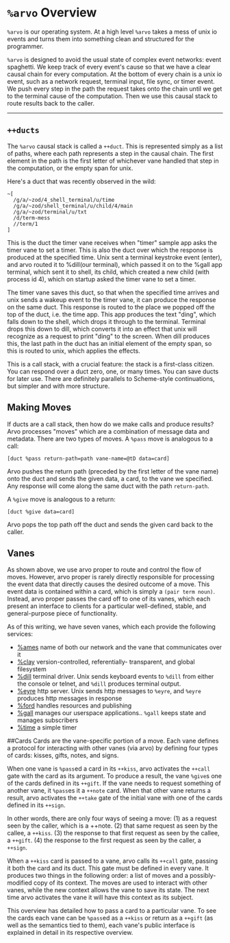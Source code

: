 <div class="short">

# `%arvo` Overview

`%arvo` is our operating system. At a high level `%arvo` takes a mess of unix io events and turns them into something clean and structured for the programmer. 

`%arvo` is designed to avoid the usual state of complex event networks: event spaghetti. We keep track of every event's cause so that we have a clear causal chain for every computation.  At the bottom of every chain is a unix io event, such as a network request, terminal input, file sync, or timer event. We push every step in the path the request takes onto the chain until we get to the terminal cause of the computation. Then we use this causal stack to route results back to the caller.

</div>

<hr></hr>

## `++ducts`

The `%arvo` causal stack is called a `++duct`.  This is represented simply as a list of paths, where each path represents a step in the causal chain.  The first element in the path is the first letter of whichever vane handled that step in the computation, or the empty span for unix.  

Here's a duct that was recently observed in the wild:

```
~[
  /g/a/~zod/4_shell_terminal/u/time
  /g/a/~zod/shell_terminal/u/child/4/main
  /g/a/~zod/terminal/u/txt
  /d/term-mess
  //term/1
]
```

This is the duct the timer vane receives when "timer" sample app asks the timer
vane to set a timer.  This is also the duct over which the response is produced
at the specified time.  Unix sent a terminal keystroke event (enter), and arvo
routed it to %dill(our terminal), which passed it on to the %gall app terminal, which sent it to shell, its child, which created a new child (with process id 4), which on startup asked the timer vane to set a timer.

The timer vane saves this duct, so that when the specified time arrives and unix
sends a wakeup event to the timer vane, it can produce the response on the same
duct.  This response is routed to the place we popped off the top of the duct,
i.e. the time app.  This app produces the text "ding", which falls down to the
shell, which drops it through to the terminal.  Terminal drops this down to
dill, which converts it into an effect that unix will recognize as a request to
print "ding" to the screen.  When dill produces this, the last path in the duct
has an initial element of the empty span, so this is routed to unix, which
applies the effects.

This is a call stack, with a crucial feature:  the stack is a first-class
citizen.  You can respond over a duct zero, one, or many times.  You can save
ducts for later use.  There are definitely parallels to Scheme-style
continuations, but simpler and with more structure.

## Making Moves

If ducts are a call stack, then how do we make calls and produce results?  Arvo
processes "moves" which are a combination of message data and metadata.  There
are two types of moves.  A `%pass` move is analogous to a call:

```
[duct %pass return-path=path vane-name=@tD data=card]
```

Arvo pushes the return path (preceded by the first letter of the vane name) onto the duct and sends the given data, a card, to the vane we specified.  Any response will come along the same duct with the path `return-path`.

A `%give` move is analogous to a return:

```
[duct %give data=card]
```

Arvo pops the top path off the duct and sends the given card back to the caller.

## Vanes

As shown above, we use arvo proper to route and control the flow of moves. 
However, arvo proper is rarely directly responsible for processing the event data that directly causes the desired outcome of a move. This event data is contained within a card, which is simply a `(pair term noun)`. Instead, arvo proper passes the card off to one of its vanes, which each present an interface to clients for a particular well-defined, stable, and general-purpose piece of functionality.

As of this writing, we have seven vanes, which each provide the following services:

- [%ames](vane/ames/overview.md) name of both our network and the vane that communicates over it
- [%clay](vane/clay/overview.md) version-controlled, referentially- transparent, and global filesystem
- [%dill](vane/dill/overview.md) terminal driver. Unix sends keyboard events to `%dill` from either the console or telnet, and `%dill` produces terminal output.
- [%eyre](vane/eyre/overview.md) http server. Unix sends http messages to `%eyre`, and `%eyre` produces http messages in response
- [%ford](vane/ford/overview.md) handles resources and publishing
- [%gall](vane/gall/overview.md) manages our userspace applications.. `%gall` keeps state and manages subscribers
- [%time](vane/time/overview.md) a simple timer

##Cards
Cards are the vane-specific portion of a move.  Each vane defines a protocol for interacting with other vanes (via arvo) by defining four types of cards: kisses, gifts, notes, and signs.

When one vane is `%pass`ed a card in its `++kiss`, arvo activates the `++call` gate with the card as its argument.  To produce a result, the vane `%give`s one of the cards defined in its `++gift`.  If the vane needs to request something of another vane, it `%pass`es it a `++note` card.  When that other vane returns a result, arvo activates the `++take` gate of the initial vane with one of the cards defined in its `++sign`.

In other words, there are only four ways of seeing a move: (1) as a request seen by the caller, which is a ++note. (2) that same request as seen by the
callee, a `++kiss`. (3) the response to that first request as seen by the callee, a `++gift`. (4) the response to the first request as seen by the caller, a `++sign`.

When a `++kiss` card is passed to a vane, arvo calls its `++call` gate, passing it both the card and its duct.  This gate must be defined in every vane.  It produces two things in the following order: a list of moves and a possibly-modified copy of its context.  The moves are used to interact with other vanes, while the new context allows the vane to save its state.  The next time arvo activates the vane it will have this context as its subject.

This overview has detailed how to pass a card to a particular vane. To see the cards each vane can be `%pass`ed as a `++kiss` or return as a `++gift` (as well as the semantics tied to them), each vane's public interface is explained in detail in its respective overview.
